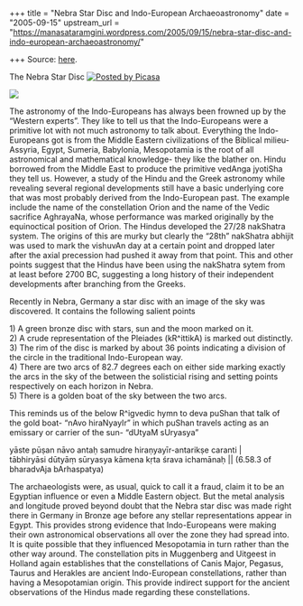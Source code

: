 +++
title = "Nebra Star Disc and Indo-European Archaeoastronomy"
date = "2005-09-15"
upstream_url = "https://manasataramgini.wordpress.com/2005/09/15/nebra-star-disc-and-indo-european-archaeoastronomy/"

+++
Source: [here](https://manasataramgini.wordpress.com/2005/09/15/nebra-star-disc-and-indo-european-archaeoastronomy/).

The Nebra Star Disc [![Posted by
Picasa](https://i1.wp.com/photos1.blogger.com/pbp.gif)](http://picasa.google.com/blogger/)

[![](https://i2.wp.com/photos1.blogger.com/img/133/1300/400/stardisk_disc.jpg)](http://photos1.blogger.com/img/133/1300/640/stardisk_disc.jpg)

The astronomy of the Indo-Europeans has always been frowned up by the
“Western experts”. They like to tell us that the Indo-Europeans were a
primitive lot with not much astronomy to talk about. Everything the
Indo-Europeans got is from the Middle Eastern civilizations of the
Biblical milieu- Assyria, Egypt, Sumeria, Babylonia, Mesopotamia is the
root of all astronomical and mathematical knowledge- they like the
blather on. Hindu borrowed from the Middle East to produce the primitive
vedAnga jyotiSha they tell us. However, a study of the Hindu and the
Greek astronomy while revealing several regional developments still have
a basic underlying core that was most probably derived from the
Indo-European past. The example include the name of the constellation
Orion and the name of the Vedic sacrifice AghrayaNa, whose performance
was marked originally by the equinoctical position of Orion. The Hindus
developed the 27/28 nakShatra system. The origins of this are murky but
clearly the “28th” nakShatra abhijit was used to mark the vishuvAn day
at a certain point and dropped later after the axial precession had
pushed it away from that point. This and other points suggest that the
Hindus have been using the nakShatra sytem from at least before 2700 BC,
suggesting a long history of their independent developments after
branching from the Greeks.

Recently in Nebra, Germany a star disc with an image of the sky was
discovered. It contains the following salient points

1\) A green bronze disc with stars, sun and the moon marked on it.  
2) A crude representation of the Pleiades (kR^ittikA) is marked out
distinctly.  
3) The rim of the disc is marked by about 36 points indicating a
division of the circle in the traditional Indo-European way.  
4) There are two arcs of 82.7 degrees each on either side marking
exactly the arcs in the sky of the between the solisticial rising and
setting points respectively on each horizon in Nebra.  
5) There is a golden boat of the sky between the two arcs.

This reminds us of the below R^igvedic hymn to deva puShan that talk of
the gold boat- “nAvo hiraNyayIr” in which puShan travels acting as an
emissary or carrier of the sun- “dUtyaM sUryasya”

yāste pūṣan nāvo antaḥ samudre hiraṇyayīr-antarikṣe caranti \|   
tābhiryāsi dūtyāṃ sūryasya kāmena kṛta śrava ichamānaḥ \|\| (6.58.3 of
bharadvAja bArhaspatya)  
  
The archaeologists were, as usual, quick to call it a fraud, claim it to
be an Egyptian influence or even a Middle Eastern object. But the metal
analysis and longitude proved beyond doubt that the Nebra star disc was
made right there in Germany in Bronze age before any stellar
representations appear in Egypt. This provides strong evidence that
Indo-Europeans were making their own astronomical observations all over
the zone they had spread into. It is quite possible that they influenced
Mesopotamia in turn rather than the other way around. The constellation
pits in Muggenberg and Uitgeest in Holland again establishes that the
constellations of Canis Major, Pegasus, Taurus and Herakles are ancient
Indo-European constellations, rather than having a Mesopotamian origin.
This provide indirect support for the ancient observations of the Hindus
made regarding these constellations.

